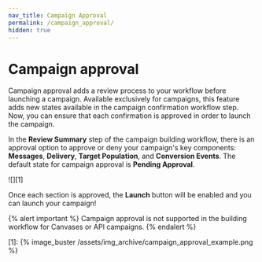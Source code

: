 ```yaml
---
nav_title: Campaign Approval
permalink: /campaign_approval/
hidden: true
---
```


# Campaign approval

Campaign approval adds a review process to your workflow before launching a campaign. Available exclusively for campaigns, this feature adds new states available in the campaign confirmation workflow step. Now, you can ensure that each confirmation is approved in order to launch the campaign. 

In the **Review Summary** step of the campaign building workflow, there is an approval option to approve or deny your campaign's key components: **Messages**, **Delivery**, **Target Population**, and **Conversion Events**. The default state for campaign approval is **Pending Approval**. 

![][1]

Once each section is approved, the **Launch** button will be enabled and you can launch your campaign! 

{% alert important %}
Campaign approval is not supported in the building workflow for Canvases or API campaigns.
{% endalert %}

[1]: {% image_buster /assets/img_archive/campaign_approval_example.png %} 
